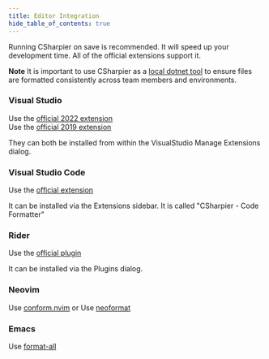 ```yaml
---
title: Editor Integration
hide_table_of_contents: true
---
```


Running CSharpier on save is recommended. It will speed up your development time. All of the official extensions support it.

**Note** It is important to use CSharpier as a [local dotnet tool](https://learn.microsoft.com/en-us/dotnet/core/tools/global-tools#install-a-local-tool) to ensure files are formatted consistently across team members and environments.

### Visual Studio
Use the [official 2022 extension](https://marketplace.visualstudio.com/items?itemName=csharpier.CSharpier)
\
Use the [official 2019 extension](https://marketplace.visualstudio.com/items?itemName=csharpier.CSharpier2019)

They can both be installed from within the VisualStudio Manage Extensions dialog.
### Visual Studio Code
Use the [official extension](https://marketplace.visualstudio.com/items?itemName=csharpier.csharpier-vscode)

It can be installed via the Extensions sidebar. It is called "CSharpier - Code Formatter"
### Rider
Use the [official plugin](https://plugins.jetbrains.com/plugin/18243-csharpier)

It can be installed via the Plugins dialog.
### Neovim
Use [conform.nvim](https://github.com/stevearc/conform.nvim)
or
Use [neoformat](https://github.com/sbdchd/neoformat)

### Emacs
Use [format-all](https://github.com/lassik/emacs-format-all-the-code)

